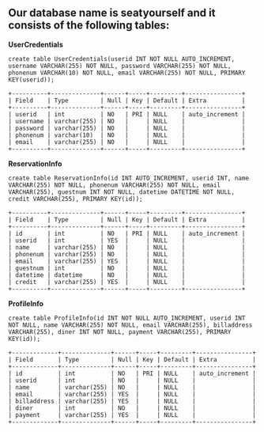 ## Our database name is seatyourself and it consists of the following tables:

**UserCredentials**

``create table UserCredentials(userid INT NOT NULL AUTO_INCREMENT, username VARCHAR(255) NOT NULL, password VARCHAR(255) NOT NULL, phonenum VARCHAR(10) NOT NULL, email VARCHAR(255) NOT NULL, PRIMARY KEY(userid));``
```
+----------+--------------+------+-----+---------+----------------+
| Field    | Type         | Null | Key | Default | Extra          |
+----------+--------------+------+-----+---------+----------------+
| userid   | int          | NO   | PRI | NULL    | auto_increment |
| username | varchar(255) | NO   |     | NULL    |                |
| password | varchar(255) | NO   |     | NULL    |                |
| phonenum | varchar(10)  | NO   |     | NULL    |                |
| email    | varchar(255) | NO   |     | NULL    |                |
+----------+--------------+------+-----+---------+----------------+
```
**ReservationInfo**

``create table ReservationInfo(id INT AUTO_INCREMENT, userid INT, name VARCHAR(255) NOT NULL, phonenum VARCHAR(255) NOT NULL, email VARCHAR(255), guestnum INT NOT NULL, datetime DATETIME NOT NULL, credit VARCHAR(255), PRIMARY KEY(id));``
```
+----------+--------------+------+-----+---------+----------------+
| Field    | Type         | Null | Key | Default | Extra          |
+----------+--------------+------+-----+---------+----------------+
| id       | int          | NO   | PRI | NULL    | auto_increment |
| userid   | int          | YES  |     | NULL    |                |
| name     | varchar(255) | NO   |     | NULL    |                |
| phonenum | varchar(255) | NO   |     | NULL    |                |
| email    | varchar(255) | YES  |     | NULL    |                |
| guestnum | int          | NO   |     | NULL    |                |
| datetime | datetime     | NO   |     | NULL    |                |
| credit   | varchar(255) | YES  |     | NULL    |                |
+----------+--------------+------+-----+---------+----------------+
```
**ProfileInfo**


``create table ProfileInfo(id INT NOT NULL AUTO_INCREMENT, userid INT NOT NULL, name VARCHAR(255) NOT NULL, email VARCHAR(255), billaddress VARCHAR(255), diner INT NOT NULL, payment VARCHAR(255), PRIMARY KEY(id));``
```
+-------------+--------------+------+-----+---------+----------------+
| Field       | Type         | Null | Key | Default | Extra          |
+-------------+--------------+------+-----+---------+----------------+
| id          | int          | NO   | PRI | NULL    | auto_increment |
| userid      | int          | NO   |     | NULL    |                |
| name        | varchar(255) | NO   |     | NULL    |                |
| email       | varchar(255) | YES  |     | NULL    |                |
| billaddress | varchar(255) | YES  |     | NULL    |                |
| diner       | int          | NO   |     | NULL    |                |
| payment     | varchar(255) | YES  |     | NULL    |                |
+-------------+--------------+------+-----+---------+----------------+
```